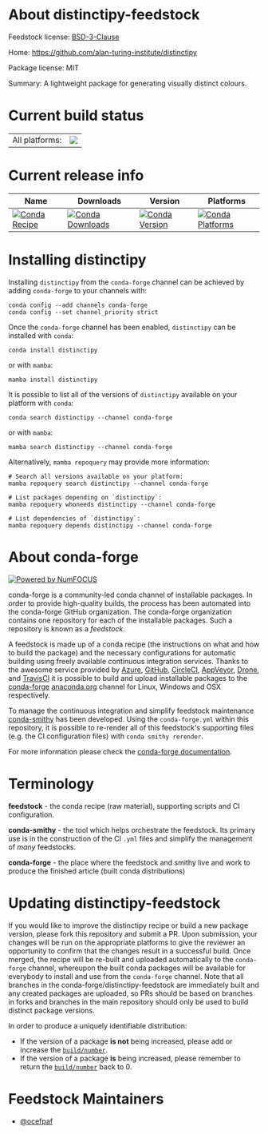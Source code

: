 About distinctipy-feedstock
===========================

Feedstock license: [BSD-3-Clause](https://github.com/conda-forge/distinctipy-feedstock/blob/main/LICENSE.txt)

Home: https://github.com/alan-turing-institute/distinctipy

Package license: MIT

Summary: A lightweight package for generating visually distinct colours.

Current build status
====================


<table><tr><td>All platforms:</td>
    <td>
      <a href="https://dev.azure.com/conda-forge/feedstock-builds/_build/latest?definitionId=17394&branchName=main">
        <img src="https://dev.azure.com/conda-forge/feedstock-builds/_apis/build/status/distinctipy-feedstock?branchName=main">
      </a>
    </td>
  </tr>
</table>

Current release info
====================

| Name | Downloads | Version | Platforms |
| --- | --- | --- | --- |
| [![Conda Recipe](https://img.shields.io/badge/recipe-distinctipy-green.svg)](https://anaconda.org/conda-forge/distinctipy) | [![Conda Downloads](https://img.shields.io/conda/dn/conda-forge/distinctipy.svg)](https://anaconda.org/conda-forge/distinctipy) | [![Conda Version](https://img.shields.io/conda/vn/conda-forge/distinctipy.svg)](https://anaconda.org/conda-forge/distinctipy) | [![Conda Platforms](https://img.shields.io/conda/pn/conda-forge/distinctipy.svg)](https://anaconda.org/conda-forge/distinctipy) |

Installing distinctipy
======================

Installing `distinctipy` from the `conda-forge` channel can be achieved by adding `conda-forge` to your channels with:

```
conda config --add channels conda-forge
conda config --set channel_priority strict
```

Once the `conda-forge` channel has been enabled, `distinctipy` can be installed with `conda`:

```
conda install distinctipy
```

or with `mamba`:

```
mamba install distinctipy
```

It is possible to list all of the versions of `distinctipy` available on your platform with `conda`:

```
conda search distinctipy --channel conda-forge
```

or with `mamba`:

```
mamba search distinctipy --channel conda-forge
```

Alternatively, `mamba repoquery` may provide more information:

```
# Search all versions available on your platform:
mamba repoquery search distinctipy --channel conda-forge

# List packages depending on `distinctipy`:
mamba repoquery whoneeds distinctipy --channel conda-forge

# List dependencies of `distinctipy`:
mamba repoquery depends distinctipy --channel conda-forge
```


About conda-forge
=================

[![Powered by
NumFOCUS](https://img.shields.io/badge/powered%20by-NumFOCUS-orange.svg?style=flat&colorA=E1523D&colorB=007D8A)](https://numfocus.org)

conda-forge is a community-led conda channel of installable packages.
In order to provide high-quality builds, the process has been automated into the
conda-forge GitHub organization. The conda-forge organization contains one repository
for each of the installable packages. Such a repository is known as a *feedstock*.

A feedstock is made up of a conda recipe (the instructions on what and how to build
the package) and the necessary configurations for automatic building using freely
available continuous integration services. Thanks to the awesome service provided by
[Azure](https://azure.microsoft.com/en-us/services/devops/), [GitHub](https://github.com/),
[CircleCI](https://circleci.com/), [AppVeyor](https://www.appveyor.com/),
[Drone](https://cloud.drone.io/welcome), and [TravisCI](https://travis-ci.com/)
it is possible to build and upload installable packages to the
[conda-forge](https://anaconda.org/conda-forge) [anaconda.org](https://anaconda.org/)
channel for Linux, Windows and OSX respectively.

To manage the continuous integration and simplify feedstock maintenance
[conda-smithy](https://github.com/conda-forge/conda-smithy) has been developed.
Using the ``conda-forge.yml`` within this repository, it is possible to re-render all of
this feedstock's supporting files (e.g. the CI configuration files) with ``conda smithy rerender``.

For more information please check the [conda-forge documentation](https://conda-forge.org/docs/).

Terminology
===========

**feedstock** - the conda recipe (raw material), supporting scripts and CI configuration.

**conda-smithy** - the tool which helps orchestrate the feedstock.
                   Its primary use is in the construction of the CI ``.yml`` files
                   and simplify the management of *many* feedstocks.

**conda-forge** - the place where the feedstock and smithy live and work to
                  produce the finished article (built conda distributions)


Updating distinctipy-feedstock
==============================

If you would like to improve the distinctipy recipe or build a new
package version, please fork this repository and submit a PR. Upon submission,
your changes will be run on the appropriate platforms to give the reviewer an
opportunity to confirm that the changes result in a successful build. Once
merged, the recipe will be re-built and uploaded automatically to the
`conda-forge` channel, whereupon the built conda packages will be available for
everybody to install and use from the `conda-forge` channel.
Note that all branches in the conda-forge/distinctipy-feedstock are
immediately built and any created packages are uploaded, so PRs should be based
on branches in forks and branches in the main repository should only be used to
build distinct package versions.

In order to produce a uniquely identifiable distribution:
 * If the version of a package **is not** being increased, please add or increase
   the [``build/number``](https://docs.conda.io/projects/conda-build/en/latest/resources/define-metadata.html#build-number-and-string).
 * If the version of a package **is** being increased, please remember to return
   the [``build/number``](https://docs.conda.io/projects/conda-build/en/latest/resources/define-metadata.html#build-number-and-string)
   back to 0.

Feedstock Maintainers
=====================

* [@ocefpaf](https://github.com/ocefpaf/)

